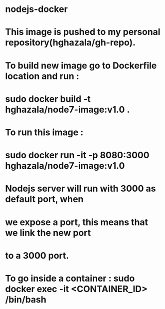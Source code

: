 # nodejs-docker

# This image is pushed to my personal repository(hghazala/gh-repo).
# To build new image go to Dockerfile location and run :
# sudo docker build -t hghazala/node7-image:v1.0 .

# To run this image :
# sudo docker run -it -p 8080:3000 hghazala/node7-image:v1.0

# Nodejs server will run with 3000 as default port, when
# we expose a port, this means that we link the new port
# to a 3000 port.

# To go inside a container : sudo docker exec -it <CONTAINER_ID> /bin/bash
